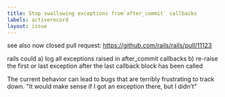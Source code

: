 ```yaml
---
title: Stop swallowing exceptions from`after_commit` callbacks
labels: activerecord
layout: issue
---
```


see also now closed pull request:
   https://github.com/rails/rails/pull/11123

rails could 
 a) log all exceptions raised in after_commit callbacks
 b) re-raise the first or last exception after the last callback block has been called

The current behavior can lead to bugs that are terribly frustrating to track down. "It would make sense if I got an exception there, but I didn't"

